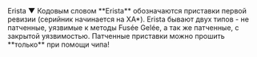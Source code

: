 <span class="tooltip_container">
	Erista
	<span class="tooltip">▼
		<span class="bottom">
			Кодовым словом **Erista** обозначаются приставки первой ревизии (серийник начинается на XA*). Erista бывают двух типов - не патченные, уязвимые к методы Fusée Gelée, а так же патченные, с закрытой уязвимостью. Патченные приставки можно прошить **только** при помощи чипа!
		</span>
	</span>
</span>